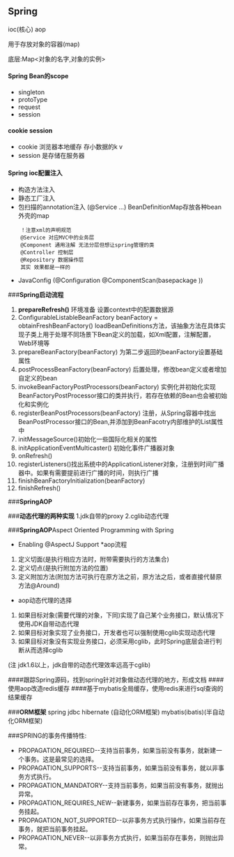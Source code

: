 ## Spring

ioc(核心)  aop

用于存放对象的容器(map)

底层:Map<对象的名字,对象的实例>

#### Spring Bean的scope
* singleton
* protoType
* request
* session

#### cookie session
* cookie 浏览器本地缓存 存小数据的k v
* session 是存储在服务器

#### Spring ioc配置注入
* 构造方法注入
* 静态工厂注入
* 包扫描的annotation注入 (@Service ...) BeanDefinitionMap存放各种bean外壳的map
```
    ！注意xml的声明规范
    @Service 对应MVC中的业务层
    @Component 通用注解 无法分层但想让spring管理的类
    @Controller 控制层
    @Repository 数据操作层
    其实 效果都是一样的
```
* JavaConfig  (@Configuration  @ComponentScan(basepackage ))

###**Spring启动流程** 
1. **prepareRefresh()** 环境准备 设置context中的配置数据源
2. ConfigurableListableBeanFactory beanFactory = obtainFreshBeanFactory()
    loadBeanDefinitions方法，该抽象方法在具体实现子类上用于处理不同场景下Bean定义的加载，如Xml配置，注解配置，Web环境等
3. prepareBeanFactory(beanFactory) 为第二步返回的beanFactory设置基础属性
4. postProcessBeanFactory(beanFactory) 后置处理，修改bean定义或者增加自定义的bean
5. invokeBeanFactoryPostProcessors(beanFactory) 实例化并初始化实现BeanFactoryPostProcessor接口的类并执行，若存在依赖的Bean也会被初始化和实例化
6. registerBeanPostProcessors(beanFactory) 注册，从Spring容器中找出BeanPostProcessor接口的Bean,并添加到BeanFacotry内部维护的List属性中
7. initMessageSource()初始化一些国际化相关的属性
8. initApplicationEventMulticaster() 初始化事件广播器对象
9. onRefresh()
10. registerListeners()找出系统中的ApplicationListener对象，注册到时间广播器中。如果有需要提前进行广播的时间，则执行广播
11. finishBeanFactoryInitialization(beanFactory)
12. finishRefresh()


###**SpringAOP**          

###**动态代理的两种实现**
1.jdk自带的proxy
2.cglib动态代理

###**SpringAOP**Aspect Oriented Programming with Spring
* Enabling @AspectJ Support
*aop流程
 1. 定义切面(是执行相应方法时，附带需要执行的方法集合)
 2. 定义切点(是执行附加方法的位置)
 3. 定义附加方法(附加方法可执行在原方法之前，原方法之后，或者直接代替原方法@Around)
* aop动态代理的选择
1. 如果目标对象(需要代理的对象，下同)实现了自己某个业务接口，默认情况下使用JDK自带动态代理
2. 如果目标对象实现了业务接口，开发者也可以强制使用cglib实现动态代理
3. 如果目标对象没有实现业务接口，必须采用cglib，此时Spring底层会进行判断从而选择cglib

(注 jdk1.6以上，jdk自带的动态代理效率远高于cglib)

####跟踪Spring源码，找到spring针对对象做动态代理的地方，形成文档
####使用aop改造redis缓存
####基于mybatis全局缓存，使用redis来进行sql查询的结果缓存

###**ORM框架**
spring jdbc
hibernate (自动化ORM框架)
mybatis(ibatis)(半自动化ORM框架)

###SPRING的事务传播特性:
* PROPAGATION_REQUIRED--支持当前事务，如果当前没有事务，就新建一个事务。这是最常见的选择。
* PROPAGATION_SUPPORTS--支持当前事务，如果当前没有事务，就以非事务方式执行。
* PROPAGATION_MANDATORY--支持当前事务，如果当前没有事务，就抛出异常。
* PROPAGATION_REQUIRES_NEW--新建事务，如果当前存在事务，把当前事务挂起。
* PROPAGATION_NOT_SUPPORTED--以非事务方式执行操作，如果当前存在事务，就把当前事务挂起。
* PROPAGATION_NEVER--以非事务方式执行，如果当前存在事务，则抛出异常。



